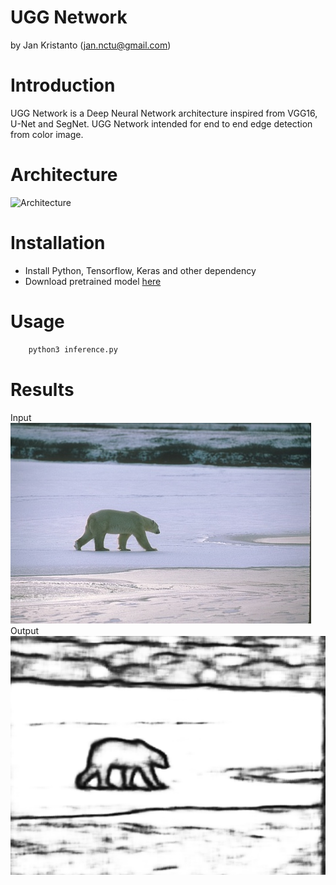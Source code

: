 # UGG Network

by Jan Kristanto (jan.nctu@gmail.com)

# Introduction 
UGG Network is a Deep Neural Network architecture inspired from VGG16, U-Net and SegNet. UGG Network intended for end to end edge detection from color image. 

# Architecture 
![Architecture](http://jankristanto.com/ugg/UggNet.svg)

# Installation
  - Install Python, Tensorflow, Keras and other dependency
  - Download pretrained model [here](https://drive.google.com/file/d/1VkKexBLlz3Bes_WHECkP4OfelLss8hYp/view?usp=sharing) 

# Usage 
```sh
    python3 inference.py
```

# Results
Input
![input](https://raw.githubusercontent.com/jannctu/UGG-Net/master/sample_images/100007.jpg)
Output
![output](https://raw.githubusercontent.com/jannctu/UGG-Net/master/sample_results/100007.png)
